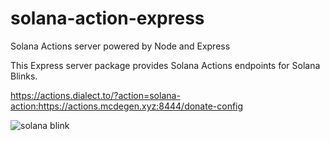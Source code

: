 # solana-action-express
Solana Actions server powered by Node and Express

This Express server package provides Solana Actions endpoints for Solana Blinks.

https://actions.dialect.to/?action=solana-action:https://actions.mcdegen.xyz:8444/donate-config

![solana blink](https://github.com/McDegens-DAO/solana-action-express/blob/main/blink.png)
